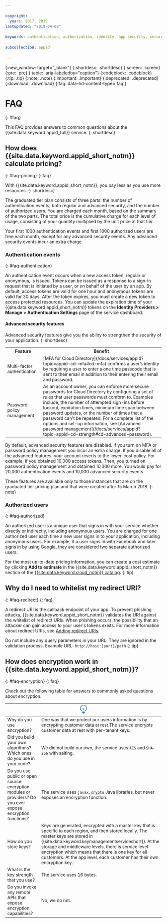```yaml
---

copyright:
  years: 2017, 2019
lastupdated: "2019-04-08"

keywords: authentication, authorization, identity, app security, secure

subcollection: appid

---
```


{:new_window: target="_blank"}
{:shortdesc: .shortdesc}
{:screen: .screen}
{:pre: .pre}
{:table: .aria-labeledby="caption"}
{:codeblock: .codeblock}
{:tip: .tip}
{:note: .note}
{:important: .important}
{:deprecated: .deprecated}
{:download: .download}
{:faq: data-hd-content-type='faq'}


# FAQ
{: #faq}

This FAQ provides answers to common questions about the {{site.data.keyword.appid_full}} service.
{: shortdesc}


## How does {{site.data.keyword.appid_short_notm}} calculate pricing?
{: #faq-pricing}
{: faq}

With {{site.data.keyword.appid_short_notm}}, you pay less as you use more resources.
{: shortdesc}

The graduated tier plan consists of three parts: the number of authentication events, both regular and advanced security, and the number of authorized users. You are charged each month, based on the summary of the two parts. The total price is the cumulative charge for each level of usage, consisting of your quantity multiplied by the unit price at that tier.

Your first 1000 authentication events and first 1000 authorized users are free each month, except for any advanced security events. Any advanced security events incur an extra charge.

### Authentication events
{: #faq-authentication}

An authentication event occurs when a new access token, regular or anonymous, is issued. Tokens can be issued as a response to a sign-in request that is initiated by a user, or on behalf of the user by an app. By default, access tokens are valid for one hour and anonymous tokens are valid for 30 days. After the token expires, you must create a new token to access protected resources. You can update the expiration time of your {{site.data.keyword.appid_short_notm}} tokens on the **Identity Providers > Manage > Authentication Settings** page of the service dashboard.

#### Advanced security features

Advanced security features give you the ability to strengthen the security of your application.
{: shortdesc}

<table>
  <tr>
    <th>Feature</th>
    <th>Benefit</th>
  </tr>
  <tr>
    <td>Multi-factor authentication</td>
    <td>[MFA for Cloud Directory](/docs/services/appid?topic=appid-cd-mfa#cd-mfa) confirms a user’s identity by requiring a user to enter a one time passcode that is sent to their email in addition to their entering their email and password.</td>
  </tr>
  <tr>
    <td>Password policy management</td>
    <td>As an account owner, you can enforce more secure passwords for Cloud Directory by configuring a set of rules that user passwords must conform to. Examples include, the number of attempted sign-ins before lockout, expiration times, minimum time span between password updates, or the number of times that a password can't be repeated. For a complete list of the options and set-up information, see [Advanced password management](/docs/services/appid?topic=appid-cd-strength#cd-advanced-password).</td>
  </tr>
</table>

By default, advanced security features are disabled. If you turn on MFA or password policy management you incur an extra charge. If you disable all of the advanced features, your account reverts to the lower-cost policy. For example, if you obtained 10,000 access tokens. Then, you turned on password policy management and obtained 10,000 more. You would pay for 20,000 authentication events and 10,000 advanced security events.

These features are available only to those instances that are on the graduated tier pricing plan and that were created after 15 March 2018.
{: note}

### Authorized users
{: #faq-authorized}

An authorized user is a unique user that signs in with your service whether directly or indirectly, including anonymous users. You are charged for one authorized user each time a new user signs in to your application, including anonymous users. For example, if a user signs in with Facebook and later signs in by using Google, they are considered two separate authorized users.

For the most up-to-date pricing information, you can create a cost estimate by clicking **Add to estimate** in the {{site.data.keyword.appid_short_notm}} section of the [{{site.data.keyword.cloud_notm}} catalog](https://cloud.ibm.com/catalog/services/app-id).
{: tip}



## Why do I need to whitelist my redirect URI?
{: #faq-redirect}
{: faq}

A redirect URI is the callback endpoint of your app. To prevent phishing attacks, {{site.data.keyword.appid_short_notm}} validates the URI against the whitelist of redirect URIs. When phishing occurs, the possibility that an attacker can gain access to your user's tokens exists. For more information about redirect URIs, see [Adding redirect URIs](/docs/services/appid?topic=appid-managing-idp#add-redirect-uri).

Do not include any query parameters in your URL. They are ignored in the validation process. Example URL: `http://host:[port]/path`
{: tip}



## How does encryption work in {{site.data.keyword.appid_short_notm}}?
{: #faq-encryption}
{: faq}

Check out the following table for answers to commonly asked questions about encryption.

<table>
  <thead>
    <th colspan=2><img src="images/idea.png" alt="More information icon"/>  </th>
  </thead>
  <tbody>
    <tr>
      <td>Why do you use encryption?</td>
      <td>One way that we protect our users information is by encrypting customer data at rest The service encrypts customer data at rest with per-tenant keys.</td>
    </tr>
    <tr>
      <td>Did you build your own algorithms? Which ones do you use in your code?</td>
      <td>We did not build our own, the service uses <code>AES</code> and <code>SHA-256</code> with salting.</td>
    </tr>
    <tr>
      <td>Do you use public or open source encryption modules or providers? Do you ever expose encryption functions? </td>
      <td>The service uses <code>javax.crypto</code> Java libraries, but never exposes an encryption function.</td>
    </tr>
    <tr>
      <td>How do you store keys?</td>
      <td>Keys are generated, encrypted with a master key that is specific to each region, and then stored locally. The master keys are stored in {{site.data.keyword.keymanagementserviceshort}}. At the storage and middleware levels, there is service level encryption which means that there is one key for all customers. At the app level, each customer has their own encryption key.</td>
    </tr>
    <tr>
      <td>What is the key strength that you use?</td>
      <td>The service uses 16 bytes.</td>
    </tr>
    <tr>
      <td>Do you invoke any remote APIs that expose encryption capabilities?</td>
      <td>No, we do not.</td>
    </tr>
  </tbody>
</table>

